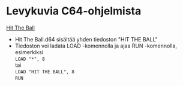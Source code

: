 # Levykuvia C64-ohjelmista

[Hit The Ball](../Hit%20The%20Ball.md)

- Hit The Ball.d64 sisältää yhden tiedoston "HIT THE BALL"
- Tiedoston voi ladata LOAD -komennolla ja ajaa RUN -komennolla, esimerkiksi  
  `LOAD "*", 8`  
  tai  
  `LOAD "HIT THE BALL", 8`  
  `RUN`

  

